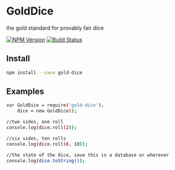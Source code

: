 # GoldDice

  the gold standard for provably fair dice

  [![NPM Version][npm-image]][npm-url]
  [![Build Status][travis-image]][travis-url]

Install
-------
```bash
npm install --save gold-dice
```

Examples
-------
```bash
var GoldDice = require('gold-dice'),
    dice = new GoldDice();

//two sides, one roll
console.log(dice.roll(2));

//six sides, ten rolls
console.log(dice.roll(6, 10));

//the state of the dice, save this in a database or wherever
console.log(dice.toString());
```

[npm-image]: https://img.shields.io/npm/v/gold-dice.svg
[npm-url]: https://npmjs.org/package/gold-dice
[travis-image]: https://img.shields.io/travis/daxxog/gold-dice.png?branch=master
[travis-url]: https://travis-ci.org/daxxog/gold-dice
